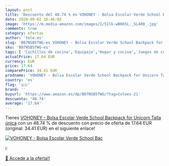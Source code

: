 ```yaml
---
layout: post
title: 'Descuento del 48.74 % en VOHONEY - Bolsa Escolar Verde School Bac'
date: 2020-09-02 16:46:02
image: 'https://m.media-amazon.com/images/I/51lk-wB6K5L._SL400_.jpg'
comments: true
category: ofertas
author: 'tole.es'
slug: 'B07NSB5TWG-es VOHONEY - Bolsa Escolar Verde School Backpack for Unicorn...'
sku: 'B07NSB5TWG-es'
tags: [ 'Cuchillos de cocina','Equipaje','Hogar y cocina','Juegos de cuchillos de cocina','Mochilas','Mochilas tipo casual','Utensilios de cocina','backpack','escolar', ]
actualPrice: 17.64 EUR
currency: EUR
price: 17.64
comparePrice: 34.41 EUR
prodname: 'VOHONEY - Bolsa Escolar Verde School Backpack for Unicorn Talla única'
country: 'es'
flag: '🇪🇸'
brand: ''
buyurl: 'https://www.amazon.es/dp/B07NSB5TWG/?tag=tolees-21'
descuento: '48.74'
average: '17.64'
---
```


Tienes [VOHONEY - Bolsa Escolar Verde School Backpack for Unicorn Talla única](https://www.amazon.es/dp/B07NSB5TWG/?tag=tolees-21) con un 48.74 % de descuento con precio de oferta de 17.64 EUR (original: 34.41 EUR) en el siguiente enlace!

[![VOHONEY - Bolsa Escolar Verde School Bac](https://m.media-amazon.com/images/I/51lk-wB6K5L._SL400_.jpg)](https://www.amazon.es/dp/B07NSB5TWG/?tag=tolees-21)

ℹ️:


[🛒 Accede a la oferta!!](https://www.amazon.es/dp/B07NSB5TWG/?tag=tolees-21)
